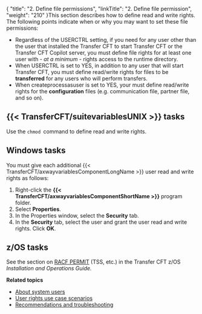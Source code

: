 {
    "title": "2. Define file permissions",
    "linkTitle": "2. Define file permission",
    "weight": "210"
}This section describes how to define read and write rights. The following points indicate when or why you may want to set these file permissions:

- Regardless of the USERCTRL setting, if you need for any user other than the user that installed the Transfer CFT to start Transfer CFT or the Transfer CFT Copilot server, you must define file rights for at least one user with - *at a minimum* - rights access to the runtime directory.
- When USERCTRL is set to YES, in addition to any user that will start Transfer CFT, you must define read/write rights for files to be **transferred** for any users who will perform transfers.
- When createprocessasuser is set to YES, your must define read/write rights for the **configuration** files (e.g. communication file, partner file, and so on).

{{< TransferCFT/suitevariablesUNIX  >}} tasks
--------------------------------------------------

Use the `chmod `command to define read and write rights.

Windows tasks
-------------

You must give each additional {{< TransferCFT/axwayvariablesComponentLongName  >}} user read and write rights as follows:

1. Right-click the ****{{< TransferCFT/axwayvariablesComponentShortName  >}}**** program folder.
1. Select ****Properties****.
1. In the Properties window, select the ****Security**** tab.
1. In the ****Security**** tab, select the user and grant the user read and write rights. Click **OK**.

z/OS tasks
----------

See the section on [RACF PERMIT](#RACF%C2%A0pas) (TSS, etc.) in the Transfer CFT z/OS *Installation and Operations Guide.*

****Related topics****

- [About system users](../)
- [User rights use case scenarios](../user_rights_security_scenarios)
- [Recommendations and troubleshooting](../user_rights_tips)

